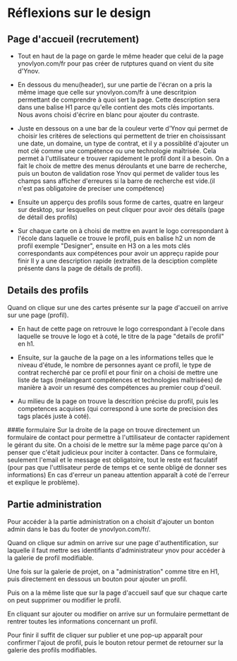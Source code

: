 # Réflexions sur le design


## Page d'accueil (recrutement)

- Tout en haut de la page on garde le même header que celui de la page ynovlyon.com/fr pour pas créer de rutptures quand on vient du site d'Ynov.

- En dessous du menu(header), sur une partie de l'écran on a pris la même image que celle sur ynovlyon.com/fr à une descritpion permettant de comprendre à quoi sert la page. Cette description sera dans une balise H1 parce qu'elle contient des mots clés importants. Nous avons choisi d'écrire en blanc pour ajouter du contraste.


- Juste en dessous on a une bar de la couleur verte d'Ynov qui permet de choisir les critères de selections qui permettent de trier en choississant une date, un domaine, un type de contrat, et il y a possiblité d'ajouter un mot clé comme une compétence ou une technologie maîtrisée.
Cela permet à l'uttilisateur e trouver rapidement le profil dont il a besoin.
On a fait le choix de mettre des menus déroulants et une barre de recherche, puis un bouton de validation rose Ynov qui permet de valider tous les champs sans afficher d'erreures si la barre de recherche est vide.(il n'est pas obligatoire de preciser une compétence)


- Ensuite un apperçu des profils sous forme de cartes, quatre en largeur sur desktop, sur lesquelles on peut cliquer pour avoir des détails (page de détail des profils)

- Sur chaque carte on à choisi de mettre en avant le logo correspondant à l'école dans laquelle ce trouve le profil, puis en balise h2 un nom de profil exemple "Designer", ensuite en H3 on a les mots clés correspondants aux compétences pour avoir un appreçu rapide pour finir Il y a une description rapide (extraites de la desciption complète présente dans la page de détails de profil).


## Details des profils

Quand on clique sur une des cartes présente sur la page d'accueil on arrive sur une page (profil).
 - En haut de cette page on retrouve le logo correspondant à l'ecole dans laquelle se trouve le logo et à coté, le titre de la page "details de profil" en h1.
 - Ensuite, sur la gauche de la page on a les informations telles que le niveau d'étude, le nombre de personnes ayant ce profil, le type de contrat recherché par ce profil et pour finir on a choisi de mettre une liste de tags (mélangeant compétences et technologies maîtrisées) de manière à avoir un resumé des compétences au premier coup d'oeuil.


 - Au milieu de la page on trouve la descrition précise du profil, puis les competences acquises (qui correspond à une sorte de precision des tags placés juste à coté).

###le formulaire
Sur la droite de la page on trouve directement un formulaire de contact pour permettre à l'uttilisateur de contacter rapidement le gérant du site. On a choisi de le mettre sur la même page parce qu'on à penser que c'était judicieux pour inciter à contacter.
Dans ce formulaire, seulement l'email et le message est obligatoire, tout le reste est faculatif (pour pas que l'uttlisateur perde de temps et ce sente obligé de donner ses informations)
En cas d'erreur un paneau attention apparaît à coté de l'erreur et explique le problème).


## Partie administration

Pour accéder à la partie administration on a choisit d'ajouter un bonton admin dans le bas du footer de ynovlyon.com/fr/.

Quand on clique sur admin on arrive sur une page d'authentification, sur laquelle il faut mettre ses identifiants d'administrateur ynov pour accéder à la galerie de profil modifiable.

Une fois sur la galerie de projet, on a "administration" comme titre en H1, puis directement en dessous un bouton pour ajouter un profil.

Puis on a la même liste que sur la page d'accueil sauf que sur chaque carte on peut supprimer ou modifier le profil.

En cliquant sur ajouter ou modifier on arrive sur un formulaire permettant de rentrer toutes les informations concernant un profil.

Pour finir il suffit de cliquer sur publier et une pop-up apparaît pour confirmer l'ajout de profil, puis le bouton retour permet de retourner sur la galerie des profils modifiables.
